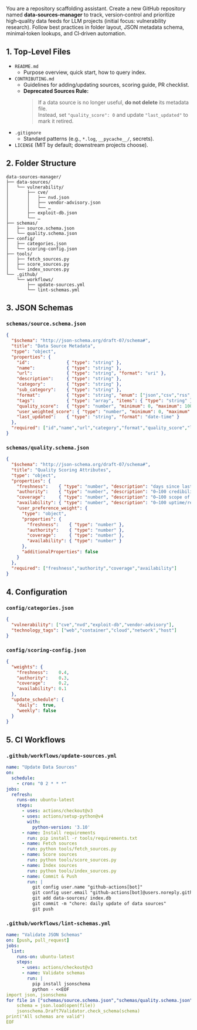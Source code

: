 
You are a repository scaffolding assistant.
Create a new GitHub repository named **data-sources-manager** to track, version‑control and prioritize high‑quality data feeds for LLM projects (initial focus: vulnerability research). Follow best practices in folder layout, JSON metadata schema, minimal‑token lookups, and CI‑driven automation.

## 1. Top‑Level Files
- `README.md`  
  - Purpose overview, quick start, how to query index.  
- `CONTRIBUTING.md`  
  - Guidelines for adding/updating sources, scoring guide, PR checklist.  
  - **Deprecated Sources Rule:**  
    > If a data source is no longer useful, **do not delete** its metadata file.  
    > Instead, set `"quality_score": 0` and update `"last_updated"` to mark it retired.  
- `.gitignore`  
  - Standard patterns (e.g., `*.log`, `__pycache__/`, secrets).  
- `LICENSE` (MIT by default; downstream projects choose).

## 2. Folder Structure
```
data-sources-manager/
├── data-sources/
│   └── vulnerability/            
│       ├── cve/                  
│       │   ├── nvd.json          
│       │   ├── vendor-advisory.json
│       │   └── …  
│       ├── exploit-db.json       
│       └── …  
├── schemas/
│   ├── source.schema.json        
│   └── quality.schema.json       
├── config/
│   ├── categories.json           
│   └── scoring-config.json       
├── tools/
│   ├── fetch_sources.py          
│   ├── score_sources.py          
│   └── index_sources.py          
└── .github/
    └── workflows/
        ├── update-sources.yml    
        └── lint-schemas.yml      
```

## 3. JSON Schemas

### `schemas/source.schema.json`
```json
{
  "$schema": "http://json-schema.org/draft-07/schema#",
  "title": "Data Source Metadata",
  "type": "object",
  "properties": {
    "id":              { "type": "string" },
    "name":            { "type": "string" },
    "url":             { "type": "string", "format": "uri" },
    "description":     { "type": "string" },
    "category":        { "type": "string" },
    "sub_category":    { "type": "string" },
    "format":          { "type": "string", "enum": ["json","csv","rss","xml","other"] },
    "tags":            { "type": "array", "items": { "type": "string" } },
    "quality_score":   { "type": "number", "minimum": 0, "maximum": 100 },
    "user_weighted_score": { "type": "number", "minimum": 0, "maximum": 100 },
    "last_updated":    { "type": "string", "format": "date-time" }
  },
  "required": ["id","name","url","category","format","quality_score","last_updated"]
}
```

### `schemas/quality.schema.json`
```json
{
  "$schema": "http://json-schema.org/draft-07/schema#",
  "title": "Quality Scoring Attributes",
  "type": "object",
  "properties": {
    "freshness":    { "type": "number", "description": "days since last update" },
    "authority":    { "type": "number", "description": "0–100 credibility" },
    "coverage":     { "type": "number", "description": "0–100 scope of data" },
    "availability": { "type": "number", "description": "0–100 uptime/reliability" },
    "user_preference_weight": {
      "type": "object",
      "properties": {
        "freshness":    { "type": "number" },
        "authority":    { "type": "number" },
        "coverage":     { "type": "number" },
        "availability": { "type": "number" }
      },
      "additionalProperties": false
    }
  },
  "required": ["freshness","authority","coverage","availability"]
}
```

## 4. Configuration

### `config/categories.json`
```json
{
  "vulnerability": ["cve","nvd","exploit-db","vendor-advisory"],
  "technology_tags": ["web","container","cloud","network","host"]
}
```

### `config/scoring-config.json`
```json
{
  "weights": {
    "freshness":    0.4,
    "authority":    0.3,
    "coverage":     0.2,
    "availability": 0.1
  },
  "update_schedule": {
    "daily":  true,
    "weekly": false
  }
}
```

## 5. CI Workflows

### `.github/workflows/update-sources.yml`
```yaml
name: "Update Data Sources"
on:
  schedule:
    - cron: "0 2 * * *"
jobs:
  refresh:
    runs-on: ubuntu-latest
    steps:
      - uses: actions/checkout@v3
      - uses: actions/setup-python@v4
        with:
          python-version: '3.10'
      - name: Install requirements
        run: pip install -r tools/requirements.txt
      - name: Fetch sources
        run: python tools/fetch_sources.py
      - name: Score sources
        run: python tools/score_sources.py
      - name: Index sources
        run: python tools/index_sources.py
      - name: Commit & Push
        run: |
          git config user.name "github-actions[bot]"
          git config user.email "github-actions[bot]@users.noreply.github.com"
          git add data-sources/ index.db
          git commit -m "chore: daily update of data sources"
          git push
```

### `.github/workflows/lint-schemas.yml`
```yaml
name: "Validate JSON Schemas"
on: [push, pull_request]
jobs:
  lint:
    runs-on: ubuntu-latest
    steps:
      - uses: actions/checkout@v3
      - name: Validate schemas
        run: |
          pip install jsonschema
          python - <<EOF
import json, jsonschema
for file in ["schemas/source.schema.json","schemas/quality.schema.json"]:
    schema = json.load(open(file))
    jsonschema.Draft7Validator.check_schema(schema)
print("All schemas are valid")
EOF
```